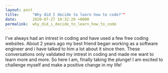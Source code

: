 ```yaml
---
layout: post
title:      "Why did I decide to learn how to code?""
date:       2020-07-27 19:32:20 +0000
permalink:  why_did_i_decide_to_learn_how_to_code
---
```



I've always had an intrest in coding and have used a few free coding websites. About 2 years ago my best friend began working as a software engineer and i have talked to him a lot about it since then. These conversations only validated my intrest in coding and made me want to learn more and more. So here I am, finally taking the plunge! I am excited to challenge myself and make a positive change in my life! 
